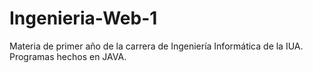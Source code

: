 # Ingenieria-Web-1
Materia de primer año de la carrera de Ingeniería Informática de la IUA. Programas hechos en JAVA.
